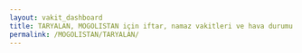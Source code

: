 ```yaml
---
layout: vakit_dashboard
title: TARYALAN, MOGOLISTAN için iftar, namaz vakitleri ve hava durumu - ilçe/eyalet seç
permalink: /MOGOLISTAN/TARYALAN/
---
```


<script type="text/javascript">
  var GLOBAL_COUNTRY = 'MOGOLISTAN';
  var GLOBAL_CITY = 'TARYALAN';
  var GLOBAL_STATE = '';
  var lat = 72;
  var lon = 21;
</script>
